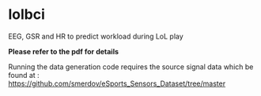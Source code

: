 # lolbci
EEG, GSR and HR to predict workload during LoL play

**Please refer to the pdf for details**

Running the data generation code requires the source signal data which be found at : https://github.com/smerdov/eSports_Sensors_Dataset/tree/master
